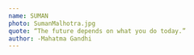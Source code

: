 ```yaml
---
name: SUMAN
photo: SumanMalhotra.jpg
quote: “The future depends on what you do today.”
author: -Mahatma Gandhi
---
```

